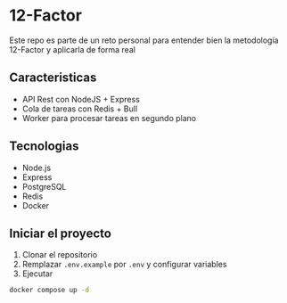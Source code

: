 # 12-Factor

Este repo es parte de un reto personal para entender bien la metodología 12-Factor y aplicarla de forma real

## Caracteristicas

- API Rest con NodeJS + Express
- Cola de tareas con Redis + Bull
- Worker para procesar tareas en segundo plano

## Tecnologias

- Node.js
- Express
- PostgreSQL
- Redis
- Docker

## Iniciar el proyecto

1. Clonar el repositorio
2. Remplazar `.env.example` por `.env` y configurar variables
3. Ejecutar

```bash
docker compose up -d
```
